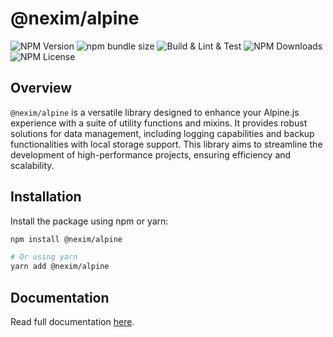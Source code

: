 # @nexim/alpine

![NPM Version](https://img.shields.io/npm/v/@nexim/alpine)
![npm bundle size](https://img.shields.io/bundlephobia/min/@nexim/alpine)
![Build & Lint & Test](https://github.com/the-nexim/nanolib/actions/workflows/build-lint-test.yaml/badge.svg)
![NPM Downloads](https://img.shields.io/npm/dm/@nexim/alpine)
![NPM License](https://img.shields.io/npm/l/@nexim/alpine)

## Overview

`@nexim/alpine` is a versatile library designed to enhance your Alpine.js experience with a suite of utility functions and mixins. It provides robust solutions for data management, including logging capabilities and backup functionalities with local storage support. This library aims to streamline the development of high-performance projects, ensuring efficiency and scalability.

## Installation

Install the package using npm or yarn:

```sh
npm install @nexim/alpine

# Or using yarn
yarn add @nexim/alpine
```

## Documentation

Read full documentation [here](./docs/README.md).
